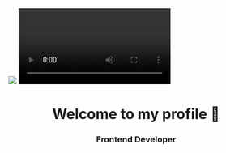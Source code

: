 <img src="https://github.com/gmzefe026gmailcom/gmzefe026gmailcom/blob/main/Banner.jpg?raw=true">
<video source="https://github.com/gmzefe026gmailcom/gmzefe026gmailcom/blob/483572c8b6554be88e75875f68d05ff2c870dbf7/banner-video.mp4" controls="controls"></video>

<h1 align="center">Welcome to my profile 👋  </h1>

<h3 align="center"> Frontend Developer </h3>
